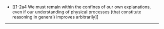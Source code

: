 - [[1-2a4 We must remain within the confines of our own explanations, even if our understanding of physical processes (that constitute reasoning in general) improves arbitrarily]]
---
